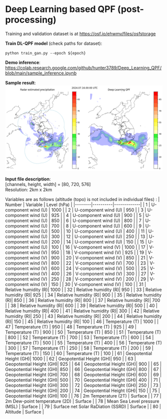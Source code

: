# Deep Learning based QPF (post-processing)

Training and validation dataset is at https://osf.io/ehwmv/files/osfstorage  

**Train DL-QPF model** (check paths for dataset):  
```
python train_gan.py --epoch ${epoch}
```

**Demo inference**:  
https://colab.research.google.com/github/hunter3789/Deep_Learning_QPF/blob/main/sample_inference.ipynb
  
**Sample result**:  
![demo](sample.png)
  
**Input file description**:  
[channels, height, width] = [80, 720, 576]  
Resolution: 2km x 2km  

Variables are as follows (altitude (topo) is not included in individual files) : 
| Number | Variable | Level (hPa) |
|--------|----------|-------------|
| 1      | U-component wind (U) | 1000 |
| 2      | U-component wind (U) | 950  |
| 3      | U-component wind (U) | 925  |
| 4      | U-component wind (U) | 900  |
| 5      | U-component wind (U) | 850  |
| 6      | U-component wind (U) | 800  |
| 7      | U-component wind (U) | 700  |
| 8      | U-component wind (U) | 600  |
| 9      | U-component wind (U) | 500  |
| 10     | U-component wind (U) | 400  |
| 11     | U-component wind (U) | 300  |
| 12     | U-component wind (U) | 250  |
| 13     | U-component wind (U) | 200  |
| 14     | U-component wind (U) | 150  |
| 15     | U-component wind (U) | 100  |
| 16     | V-component wind (V) | 1000 |
| 17     | V-component wind (V) | 950  |
| 18     | V-component wind (V) | 925  |
| 19     | V-component wind (V) | 900  |
| 20     | V-component wind (V) | 850  |
| 21     | V-component wind (V) | 800  |
| 22     | V-component wind (V) | 700  |
| 23     | V-component wind (V) | 600  |
| 24     | V-component wind (V) | 500  |
| 25     | V-component wind (V) | 400  |
| 26     | V-component wind (V) | 300  |
| 27     | V-component wind (V) | 250  |
| 28     | V-component wind (V) | 200  |
| 29     | V-component wind (V) | 150  |
| 30     | V-component wind (V) | 100  |
| 31     | Relative humidity (R)| 1000 |
| 32     | Relative humidity (R)| 950  |
| 33     | Relative humidity (R)| 925  |
| 34     | Relative humidity (R)| 900  |
| 35     | Relative humidity (R)| 850  |
| 36     | Relative humidity (R)| 800  |
| 37     | Relative humidity (R)| 700  |
| 38     | Relative humidity (R)| 600  |
| 39     | Relative humidity (R)| 500  |
| 40     | Relative humidity (R)| 400  |
| 41     | Relative humidity (R)| 300  |
| 42     | Relative humidity (R)| 250  |
| 43     | Relative humidity (R)| 200  |
| 44     | Relative humidity (R)| 150  |
| 45     | Relative humidity (R)| 100  |
| 46     | Temperature (T)      | 1000 |
| 47     | Temperature (T)      | 950  |
| 48     | Temperature (T)      | 925  |
| 49     | Temperature (T)      | 900  |
| 50     | Temperature (T)      | 850  |
| 51     | Temperature (T)      | 800  |
| 52     | Temperature (T)      | 700  |
| 53     | Temperature (T)      | 600  |
| 54     | Temperature (T)      | 500  |
| 55     | Temperature (T)      | 400  |
| 56     | Temperature (T)      | 300  |
| 57     | Temperature (T)      | 250  |
| 58     | Temperature (T)      | 200  |
| 59     | Temperature (T)      | 150  |
| 60     | Temperature (T)      | 100  |
| 61     | Geopotential Height (GH)| 1000 |
| 62     | Geopotential Height (GH)| 950  |
| 63     | Geopotential Height (GH)| 925  |
| 64     | Geopotential Height (GH)| 900  |
| 65     | Geopotential Height (GH)| 850  |
| 66     | Geopotential Height (GH)| 800  |
| 67     | Geopotential Height (GH)| 700  |
| 68     | Geopotential Height (GH)| 600  |
| 69     | Geopotential Height (GH)| 500  |
| 70     | Geopotential Height (GH)| 400  |
| 71     | Geopotential Height (GH)| 300  |
| 72     | Geopotential Height (GH)| 250  |
| 73     | Geopotential Height (GH)| 200  |
| 74     | Geopotential Height (GH)| 150  |
| 75     | Geopotential Height (GH)| 100  |
| 76     | 2m Temperature (2T)     | Surface |
| 77     | 2m Dew-point temperature (2D)      | Surface |
| 78     | Mean Sea Level pressure (MSL)      | Surface |
| 79     | Surface net Solar RaDiation (SSRD) | Surface |
| 80     | Altitude | Surface |
